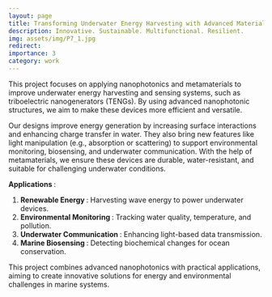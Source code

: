 ```yaml
---
layout: page
title: Transforming Underwater Energy Harvesting with Advanced Materials and Optics
description: Innovative. Sustainable. Multifunctional. Resilient.
img: assets/img/P7_1.jpg
redirect:
importance: 3
category: work
---
```

This project focuses on applying nanophotonics and metamaterials to improve underwater energy harvesting and sensing systems, such as triboelectric nanogenerators (TENGs). By using advanced nanophotonic structures, we aim to make these devices more efficient and versatile.

Our designs improve energy generation by increasing surface interactions and enhancing charge transfer in water. They also bring new features like light manipulation (e.g., absorption or scattering) to support environmental monitoring, biosensing, and underwater communication. With the help of metamaterials, we ensure these devices are durable, water-resistant, and suitable for challenging underwater conditions.

<strong> Applications </strong>:

1. <strong> Renewable Energy </strong>: Harvesting wave energy to power underwater devices.
2. <strong> Environmental Monitoring </strong>: Tracking water quality, temperature, and pollution.
3. <strong> Underwater Communication </strong>: Enhancing light-based data transmission.
4. <strong> Marine Biosensing </strong>: Detecting biochemical changes for ocean conservation.

This project combines advanced nanophotonics with practical applications, aiming to create innovative solutions for energy and environmental challenges in marine systems.

